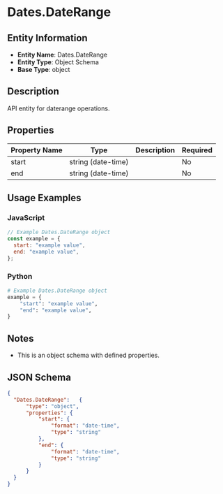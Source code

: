 # Dates.DateRange

## Entity Information
- **Entity Name**: Dates.DateRange
- **Entity Type**: Object Schema
- **Base Type**: object

## Description
API entity for daterange operations.

## Properties

| Property Name | Type | Description | Required |
|---------------|------|-------------|----------|
| start | string (date-time) |  | No |
| end | string (date-time) |  | No |

## Usage Examples

### JavaScript
```javascript
// Example Dates.DateRange object
const example = {
  start: "example value",
  end: "example value",
};
```

### Python
```python
# Example Dates.DateRange object
example = {
    "start": "example value",
    "end": "example value",
}
```

## Notes
- This is an object schema with defined properties.

## JSON Schema
```json
{
  "Dates.DateRange":   {
      "type": "object",
      "properties": {
          "start": {
              "format": "date-time",
              "type": "string"
          },
          "end": {
              "format": "date-time",
              "type": "string"
          }
      }
  }
}
```
